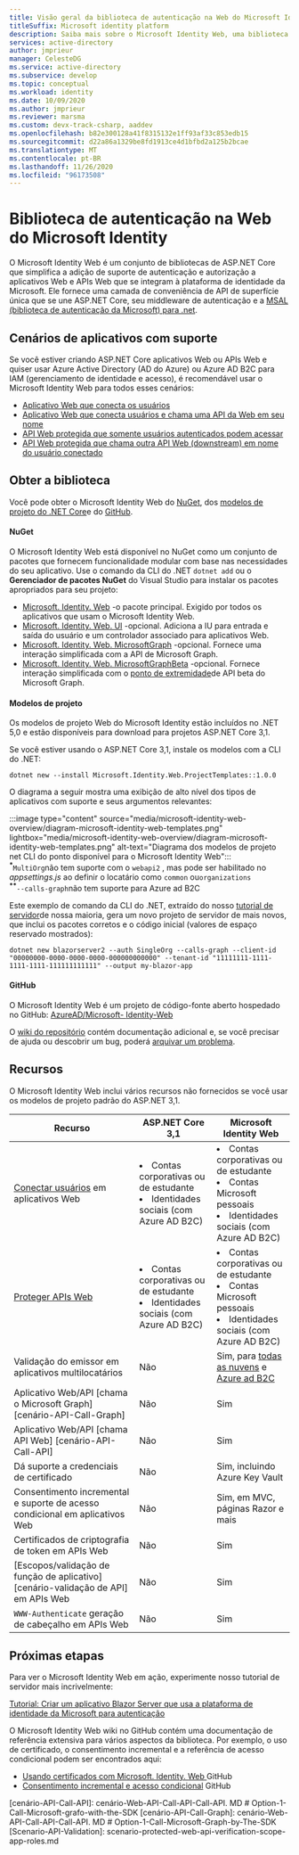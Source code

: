 ```yaml
---
title: Visão geral da biblioteca de autenticação na Web do Microsoft Identity
titleSuffix: Microsoft identity platform
description: Saiba mais sobre o Microsoft Identity Web, uma biblioteca de autenticação e autorização para ASP.NET Core aplicativos que se integram com Azure Active Directory, Azure AD B2C e Microsoft Graph e outras APIs da Web.
services: active-directory
author: jmprieur
manager: CelesteDG
ms.service: active-directory
ms.subservice: develop
ms.topic: conceptual
ms.workload: identity
ms.date: 10/09/2020
ms.author: jmprieur
ms.reviewer: marsma
ms.custom: devx-track-csharp, aaddev
ms.openlocfilehash: b82e300128a41f8315132e1ff93af33c853edb15
ms.sourcegitcommit: d22a86a1329be8fd1913ce4d1bfbd2a125b2bcae
ms.translationtype: MT
ms.contentlocale: pt-BR
ms.lasthandoff: 11/26/2020
ms.locfileid: "96173508"
---
```

# <a name="microsoft-identity-web-authentication-library"></a>Biblioteca de autenticação na Web do Microsoft Identity

O Microsoft Identity Web é um conjunto de bibliotecas de ASP.NET Core que simplifica a adição de suporte de autenticação e autorização a aplicativos Web e APIs Web que se integram à plataforma de identidade da Microsoft. Ele fornece uma camada de conveniência de API de superfície única que se une ASP.NET Core, seu middleware de autenticação e a [MSAL (biblioteca de autenticação da Microsoft) para .net](https://github.com/azuread/microsoft-authentication-library-for-dotnet).

## <a name="supported-application-scenarios"></a>Cenários de aplicativos com suporte

Se você estiver criando ASP.NET Core aplicativos Web ou APIs Web e quiser usar Azure Active Directory (AD do Azure) ou Azure AD B2C para IAM (gerenciamento de identidade e acesso), é recomendável usar o Microsoft Identity Web para todos esses cenários:

- [Aplicativo Web que conecta os usuários](scenario-web-app-sign-user-overview.md)
- [Aplicativo Web que conecta usuários e chama uma API da Web em seu nome](scenario-web-app-call-api-overview.md)
- [API Web protegida que somente usuários autenticados podem acessar](scenario-protected-web-api-overview.md)
- [API Web protegida que chama outra API Web (downstream) em nome do usuário conectado](scenario-web-api-call-api-overview.md)

## <a name="get-the-library"></a>Obter a biblioteca

Você pode obter o Microsoft Identity Web do [NuGet](#nuget), dos [modelos de projeto do .NET Core](#project-templates)e do [GitHub](#github).

#### <a name="nuget"></a>NuGet

O Microsoft Identity Web está disponível no NuGet como um conjunto de pacotes que fornecem funcionalidade modular com base nas necessidades do seu aplicativo. Use o comando da CLI do .NET `dotnet add` ou o **Gerenciador de pacotes NuGet** do Visual Studio para instalar os pacotes apropriados para seu projeto:

- [Microsoft. Identity. Web](https://www.nuget.org/packages/Microsoft.Identity.Web) -o pacote principal. Exigido por todos os aplicativos que usam o Microsoft Identity Web.
- [Microsoft. Identity. Web. UI](https://www.nuget.org/packages/Microsoft.Identity.Web.UI) -opcional. Adiciona a IU para entrada e saída do usuário e um controlador associado para aplicativos Web.
- [Microsoft. Identity. Web. MicrosoftGraph](https://www.nuget.org/packages/Microsoft.Identity.Web.MicrosoftGraph) -opcional. Fornece uma interação simplificada com a API de Microsoft Graph.
- [Microsoft. Identity. Web. MicrosoftGraphBeta](https://www.nuget.org/packages/Microsoft.Identity.Web.MicrosoftGraphBeta) -opcional. Fornece interação simplificada com o [ponto de extremidade](/graph/api/overview?view=graph-rest-beta&preserve-view=true)de API beta do Microsoft Graph.

#### <a name="project-templates"></a>Modelos de projeto

Os modelos de projeto Web do Microsoft Identity estão incluídos no .NET 5,0 e estão disponíveis para download para projetos ASP.NET Core 3,1.

Se você estiver usando o ASP.NET Core 3,1, instale os modelos com a CLI do .NET:

```dotnetcli
dotnet new --install Microsoft.Identity.Web.ProjectTemplates::1.0.0
```

O diagrama a seguir mostra uma exibição de alto nível dos tipos de aplicativos com suporte e seus argumentos relevantes:

:::image type="content" source="media/microsoft-identity-web-overview/diagram-microsoft-identity-web-templates.png" lightbox="media/microsoft-identity-web-overview/diagram-microsoft-identity-web-templates.png" alt-text="Diagrama dos modelos de projeto net CLI do ponto disponível para o Microsoft Identity Web":::
<br /><sup><b>*</b></sup>`MultiOrg`não tem suporte com o `webapi2` , mas pode ser habilitado no *appsettings.js* ao definir o locatário como `common` ou`organizations`
<br /><sup><b>**</b></sup>`--calls-graph`não tem suporte para Azure ad B2C

Este exemplo de comando da CLI do .NET, extraído do nosso [tutorial de servidor](tutorial-blazor-server.md)de nossa maioria, gera um novo projeto de servidor de mais novos, que inclui os pacotes corretos e o código inicial (valores de espaço reservado mostrados):

```dotnetcli
dotnet new blazorserver2 --auth SingleOrg --calls-graph --client-id "00000000-0000-0000-0000-000000000000" --tenant-id "11111111-1111-1111-1111-111111111111" --output my-blazor-app
```

#### <a name="github"></a>GitHub

O Microsoft Identity Web é um projeto de código-fonte aberto hospedado no GitHub: <a href="https://github.com/AzureAD/microsoft-identity-web" target="_blank">AzureAD/Microsoft- <span class="docon docon-navigate-external x-hidden-focus"></span> Identity-Web</a>

O [wiki do repositório](https://github.com/AzureAD/microsoft-identity-web/wiki) contém documentação adicional e, se você precisar de ajuda ou descobrir um bug, poderá [arquivar um problema](https://github.com/AzureAD/microsoft-identity-web/issues).

## <a name="features"></a>Recursos

O Microsoft Identity Web inclui vários recursos não fornecidos se você usar os modelos de projeto padrão do ASP.NET 3,1.

| Recurso                                                                                  | ASP.NET Core 3,1                                                     | Microsoft Identity Web                                                                                  |
|------------------------------------------------------------------------------------------|----------------------------------------------------------------------|---------------------------------------------------------------------------------------------------------|
| [Conectar usuários](scenario-web-app-sign-user-app-configuration.md) em aplicativos Web             | <li>Contas corporativas ou de estudante<li>Identidades sociais (com Azure AD B2C) | <li>Contas corporativas ou de estudante<li>Contas Microsoft pessoais<li>Identidades sociais (com Azure AD B2C)     |
| [Proteger APIs Web](scenario-protected-web-api-app-configuration.md#microsoftidentityweb) | <li>Contas corporativas ou de estudante<li>Identidades sociais (com Azure AD B2C) | <li>Contas corporativas ou de estudante<li>Contas Microsoft pessoais<li>Identidades sociais (com Azure AD B2C)     |
| Validação do emissor em aplicativos multilocatários                                                   | Não                                                                   | Sim, para [todas as nuvens](authentication-national-cloud.md) e [Azure ad B2C](../../active-directory-b2c/index.yml) |
| Aplicativo Web/API [chama o Microsoft Graph] [cenário-API-Call-Graph]                             | Não                                                                   | Sim                                                                                                     |
| Aplicativo Web/API [chama API Web] [cenário-API-Call-API]                                       | Não                                                                   | Sim                                                                                                     |
| Dá suporte a credenciais de certificado                                                         | Não                                                                   | Sim, incluindo Azure Key Vault                                                                          |
| Consentimento incremental e suporte de acesso condicional em aplicativos Web                           | Não                                                                   | Sim, em MVC, páginas Razor e mais                                                                    |
| Certificados de criptografia de token em APIs Web                                                | Não                                                                   | Sim                                                                                                     |
| [Escopos/validação de função de aplicativo] [cenário-validação de API] em APIs Web                        | Não                                                                   | Sim                                                                                                     |
| `WWW-Authenticate` geração de cabeçalho em APIs Web                                         | Não                                                                   | Sim                                                                                                     |

## <a name="next-steps"></a>Próximas etapas

Para ver o Microsoft Identity Web em ação, experimente nosso tutorial de servidor mais incrivelmente:

[Tutorial: Criar um aplicativo Blazor Server que usa a plataforma de identidade da Microsoft para autenticação](tutorial-blazor-server.md)

O Microsoft Identity Web wiki no GitHub contém uma documentação de referência extensiva para vários aspectos da biblioteca. Por exemplo, o uso de certificado, o consentimento incremental e a referência de acesso condicional podem ser encontrados aqui:

- <a href="https://github.com/AzureAD/microsoft-identity-web/wiki/Using-certificates" target="_blank">Usando certificados com Microsoft. Identity. Web <span class="docon docon-navigate-external x-hidden-focus"></span> </a> GitHub
- <a href="https://github.com/AzureAD/microsoft-identity-web/wiki/Managing-incremental-consent-and-conditional-access" target="_blank">Consentimento incremental e acesso <span class="docon docon-navigate-external x-hidden-focus"></span> condicional</a> GitHub

<!-- LINKS -->
<!--  [miw-certs]: microsoft-identity-web-certificates.md  -->
<!--  [miw-certs-decrypt]: microsoft-identity-web-certificates.md#decryption-certificates  -->
<!--  [miw-inc-consent-ca-header]: microsoft-identity-web-consent-conditional-access.md#handling-incremental-consent-or-conditional-access-in-web-apis  -->
<!--  [miw-inc-consent-ca]: microsoft-identity-web-consent-conditional-access.md  -->
[cenário-API-Call-API]: cenário-Web-API-Call-API-Call-API. MD # Option-1-Call-Microsoft-grafo-with-the-SDK [cenário-API-Call-Graph]: cenário-Web-API-Call-API-Call-API. MD # Option-1-Call-Microsoft-Graph-by-The-SDK [Scenario-API-Validation]: scenario-protected-web-api-verification-scope-app-roles.md